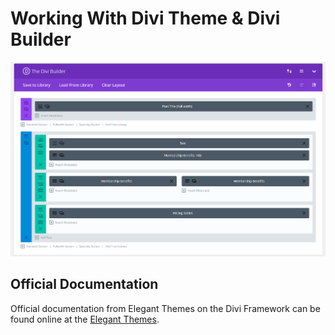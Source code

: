 # Working With Divi Theme & Divi Builder

![Divi Builder](../img/divi-builder.png "Divi Builder")


## Official Documentation 

Official documentation from Elegant Themes on the Divi Framework can be found online at the [Elegant Themes](http://www.elegantthemes.com/gallery/divi/documentation/). 



